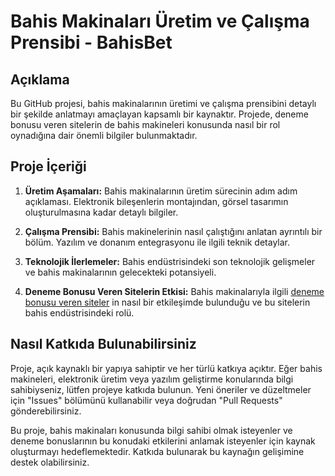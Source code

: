 # Bahis Makinaları Üretim ve Çalışma Prensibi - BahisBet

## Açıklama

Bu GitHub projesi, bahis makinalarının üretimi ve çalışma prensibini detaylı bir şekilde anlatmayı amaçlayan kapsamlı bir kaynaktır. Projede, deneme bonusu veren sitelerin de bahis makineleri konusunda nasıl bir rol oynadığına dair önemli bilgiler bulunmaktadır.

## Proje İçeriği

1. **Üretim Aşamaları:** Bahis makinalarının üretim sürecinin adım adım açıklaması. Elektronik bileşenlerin montajından, görsel tasarımın oluşturulmasına kadar detaylı bilgiler.

2. **Çalışma Prensibi:** Bahis makinelerinin nasıl çalıştığını anlatan ayrıntılı bir bölüm. Yazılım ve donanım entegrasyonu ile ilgili teknik detaylar.

3. **Teknolojik İlerlemeler:** Bahis endüstrisindeki son teknolojik gelişmeler ve bahis makinalarının gelecekteki potansiyeli.

4. **Deneme Bonusu Veren Sitelerin Etkisi:** Bahis makinalarıyla ilgili [deneme bonusu veren siteler](https://dogankemer.com/) in nasıl bir etkileşimde bulunduğu ve bu sitelerin bahis endüstrisindeki rolü.

## Nasıl Katkıda Bulunabilirsiniz

Proje, açık kaynaklı bir yapıya sahiptir ve her türlü katkıya açıktır. Eğer bahis makineleri, elektronik üretim veya yazılım geliştirme konularında bilgi sahibiyseniz, lütfen projeye katkıda bulunun. Yeni öneriler ve düzeltmeler için "Issues" bölümünü kullanabilir veya doğrudan "Pull Requests" gönderebilirsiniz.

Bu proje, bahis makinaları konusunda bilgi sahibi olmak isteyenler ve deneme bonuslarının bu konudaki etkilerini anlamak isteyenler için kaynak oluşturmayı hedeflemektedir. Katkıda bulunarak bu kaynağın gelişimine destek olabilirsiniz.
